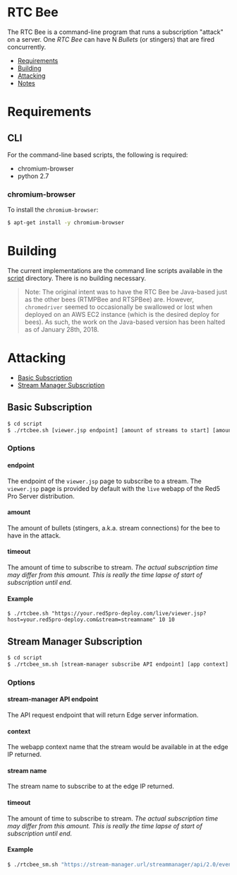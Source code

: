 # RTC Bee
The RTC Bee is a command-line program that runs a subscription "attack" on a server. One *RTC Bee* can have N *Bullets* (or stingers) that are fired concurrently.

* [Requirements](#build-requirements)
* [Building](#building)
* [Attacking](#attacking)
* [Notes](#notes)

# Requirements

## CLI

For the command-line based scripts, the following is required:

* chromium-browser
* python 2.7

### chromium-browser

To install the `chromium-browser`:

```sh
$ apt-get install -y chromium-browser
```

# Building

The current implementations are the command line scripts available in the [script](script) directory. There is no building necessary.

> Note: The original intent was to have the RTC Bee be Java-based just as the other bees (RTMPBee and RTSPBee) are. However, `chromedriver` seemed to occasionally be swallowed or lost when deployed on an AWS EC2 instance (which is the desired deploy for bees). As such, the work on the Java-based version has been halted as of January 28th, 2018.

# Attacking

* [Basic Subscription](#basic-subscription)
* [Stream Manager Subscription](#stream-manager-subscription)

## Basic Subscription

```sh
$ cd script
$ ./rtcbee.sh [viewer.jsp endpoint] [amount of streams to start] [amount of time to playback]
```

### Options

#### endpoint

The endpoint of the `viewer.jsp` page to subscribe to a stream. The `viewer.jsp` page is provided by default with the `live` webapp of the Red5 Pro Server distribution.

#### amount

The amount of bullets (stingers, a.k.a. stream connections) for the bee to have in the attack.

#### timeout

The amount of time to subscribe to stream. _The actual subscription time may differ from this amount. This is really the time lapse of start of subscription until end._

#### Example

```ssh
$ ./rtcbee.sh "https://your.red5pro-deploy.com/live/viewer.jsp?host=your.red5pro-deploy.com&stream=streamname" 10 10
```

## Stream Manager Subscription

```sh
$ cd script
$ ./rtcbee_sm.sh [stream-manager subscribe API endpoint] [app context] [stream name] [amount of streams to start] [amount of time to playback]
```

### Options

#### stream-manager API endpoint

The API request endpoint that will return Edge server information.

#### context

The webapp context name that the stream would be available in at the edge IP returned.

#### stream name

The stream name to subscribe to at the edge IP returned.

#### timeout

The amount of time to subscribe to stream. _The actual subscription time may differ from this amount. This is really the time lapse of start of subscription until end._

#### Example

```sh
$ ./rtcbee_sm.sh "https://stream-manager.url/streammanager/api/2.0/event/live/streamname?action=subscribe" live todd 10 10
```

